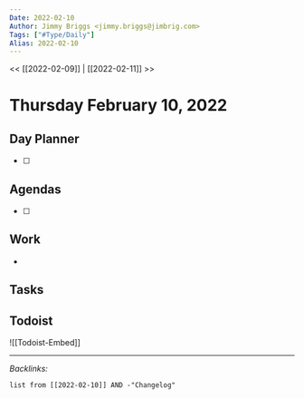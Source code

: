 ```yaml
---
Date: 2022-02-10
Author: Jimmy Briggs <jimmy.briggs@jimbrig.com>
Tags: ["#Type/Daily"]
Alias: 2022-02-10
---
```


<< [[2022-02-09]] | [[2022-02-11]] >>

# Thursday February 10, 2022

## Day Planner

- [ ] 

## Agendas

- [ ] 

## Work

- 

## Tasks

## Todoist

![[Todoist-Embed]]

***

*Backlinks:*

```dataview
list from [[2022-02-10]] AND -"Changelog"
```